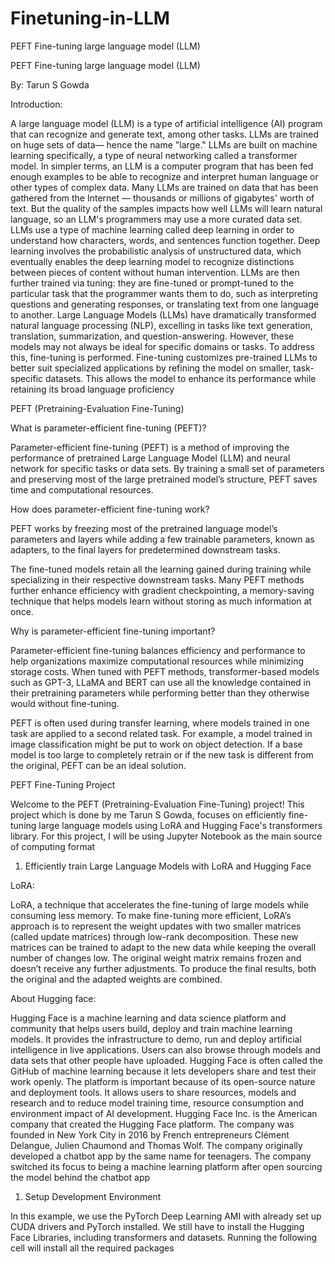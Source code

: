 # Finetuning-in-LLM
PEFT Fine-tuning large language model (LLM)

PEFT Fine-tuning large language model (LLM)

By: Tarun S Gowda

Introduction:

A large language model (LLM) is a type of artificial intelligence (AI) program that can recognize
and generate text, among other tasks. LLMs are trained on huge sets of data— hence the name
"large." LLMs are built on machine learning specifically, a type of neural networking called a
transformer model.
In simpler terms, an LLM is a computer program that has been fed enough examples to be able to
recognize and interpret human language or other types of complex data. Many LLMs are trained
on data that has been gathered from the Internet — thousands or millions of gigabytes' worth of
text. But the quality of the samples impacts how well LLMs will learn natural language, so an
LLM's programmers may use a more curated data set.
LLMs use a type of machine learning called deep learning in order to understand how characters,
words, and sentences function together. Deep learning involves the probabilistic analysis of
unstructured data, which eventually enables the deep learning model to recognize distinctions
between pieces of content without human intervention.
LLMs are then further trained via tuning: they are fine-tuned or prompt-tuned to the particular task
that the programmer wants them to do, such as interpreting questions and generating responses, or
translating text from one language to another.
Large Language Models (LLMs) have dramatically transformed natural language processing
(NLP), excelling in tasks like text generation, translation, summarization, and question-answering.
However, these models may not always be ideal for specific domains or tasks.
To address this, fine-tuning is performed. Fine-tuning customizes pre-trained LLMs to better suit
specialized applications by refining the model on smaller, task-specific
datasets. This allows the model to enhance its performance while retaining its broad language proficiency

PEFT (Pretraining-Evaluation Fine-Tuning)

What is parameter-efficient fine-tuning (PEFT)?

Parameter-efficient fine-tuning (PEFT) is a method of improving the performance of pretrained
Large Language Model (LLM) and neural network for specific tasks or data sets. By training a
small set of parameters and preserving most of the large pretrained model’s structure, PEFT saves
time and computational resources.

How does parameter-efficient fine-tuning work?

PEFT works by freezing most of the pretrained language model’s parameters and layers while
adding a few trainable parameters, known as adapters, to the final layers for predetermined
downstream tasks.

The fine-tuned models retain all the learning gained during training while specializing in their
respective downstream tasks. Many PEFT methods further enhance efficiency with gradient
checkpointing, a memory-saving technique that helps models learn without storing as much
information at once.

Why is parameter-efficient fine-tuning important?

Parameter-efficient fine-tuning balances efficiency and performance to help organizations
maximize computational resources while minimizing storage costs. When tuned with PEFT
methods, transformer-based models such as GPT-3, LLaMA and BERT can use all the knowledge
contained in their pretraining parameters while performing better than they otherwise would
without fine-tuning.

PEFT is often used during transfer learning, where models trained in one task are applied to a
second related task. For example, a model trained in image classification might be put to work on
object detection. If a base model is too large to completely retrain or if the new task is different
from the original, PEFT can be an ideal solution.

PEFT Fine-Tuning Project

Welcome to the PEFT (Pretraining-Evaluation Fine-Tuning) project! This project which is
done by me Tarun S Gowda, focuses on efficiently fine-tuning large language models
using LoRA and Hugging Face's transformers library.
For this project, I will be using Jupyter Notebook as the main source of computing format

1. Efficiently train Large Language Models with LoRA and Hugging
Face

LoRA:

LoRA, a technique that accelerates the fine-tuning of large models while consuming less
memory.
To make fine-tuning more efficient, LoRA’s approach is to represent the weight updates
with two smaller matrices (called update matrices) through low-rank decomposition.
These new matrices can be trained to adapt to the new data while keeping the overall
number of changes low. The original weight matrix remains frozen and doesn’t receive any
further adjustments. To produce the final results, both the original and the adapted
weights are combined.

About Hugging face:

Hugging Face is a machine learning and data science platform and community that
helps users build, deploy and train machine learning models.
It provides the infrastructure to demo, run and deploy artificial intelligence in live
applications. Users can also browse through models and data sets that other people
have uploaded. Hugging Face is often called the GitHub of machine learning because
it lets developers share and test their work openly.
The platform is important because of its open-source nature and deployment tools. It
allows users to share resources, models and research and to reduce model training
time, resource consumption and environment impact of AI development.
Hugging Face Inc. is the American company that created the Hugging Face platform.
The company was founded in New York City in 2016 by French entrepreneurs Clément
Delangue, Julien Chaumond and Thomas Wolf. The company originally developed a
chatbot app by the same name for teenagers. The company switched its focus to being
a machine learning platform after open sourcing the model behind the chatbot app

1. Setup Development Environment
   
In this example, we use the PyTorch Deep Learning AMI with already set up CUDA drivers and
PyTorch installed. We still have to install the Hugging Face Libraries, including transformers and
datasets. Running the following cell will install all the required packages


